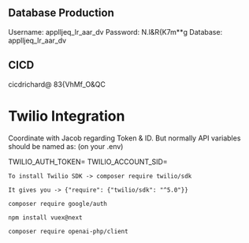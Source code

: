 ## Database Production

Username: applljeq_lr_aar_dv
Password: N.l&R{K7m\*\*g
Database: applljeq_lr_aar_dv

## CICD

cicdrichard@
83{VhMf_O&QC

# Twilio Integration

Coordinate with Jacob regarding Token & ID. But normally API variables should be named as: (on your .env)

TWILIO_AUTH_TOKEN=
TWILIO_ACCOUNT_SID=

`To install Twilio SDK -> composer require twilio/sdk`

`It gives you -> {"require": {"twilio/sdk": "^5.0"}}`

`composer require google/auth`

`npm install vuex@next`

`composer require openai-php/client`
